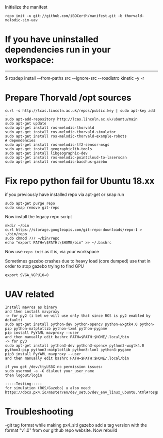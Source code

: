 
Initialize the manifest

  	repo init -u git://github.com/iBOCerth/manifest.git -b thorvald-melodic-sim-uav
  

# If you have uninstalled dependencies run in your workspace:
---------------
$ rosdep install --from-paths src --ignore-src --rosdistro kinetic -y -r


# Prepare Thorvald /opt sources

```
curl -s http://lcas.lincoln.ac.uk/repos/public.key | sudo apt-key add - 
sudo apt-add-repository http://lcas.lincoln.ac.uk/ubuntu/main
sudo apt-get update
sudo apt-get install ros-melodic-thorvald 
sudo apt-get install ros-melodic-thorvald-simulator
sudo apt-get install ros-melodic-thorvald-example-robots
# dependencies
sudo apt-get install ros-melodic-tf2-sensor-msgs
sudo apt-get install geographiclib-tools 
sudo apt-get install libgeographic-dev
sudo apt-get install ros-melodic-pointcloud-to-laserscan
sudo apt-get install ros-melodic-bacchus-gazebo

```

# Fix repo python fail for Ubuntu 18.xx

if you previously have installed repo via apt-get or snap run
```
sudo apt-get purge repo
sudo snap remove git-repo
```
Now install the legacy repo script
```
mkdir ~/bin
curl https://storage.googleapis.com/git-repo-downloads/repo-1 > ~/bin/repo
sudo chmod 777 ~/bin/repo
echo "export PATH=\$PATH:\$HOME/bin" >> ~/.bashrc
```
Now use `repo init` as it is, via your workspace

Sometimes gazebo crashes due to heavy load (core dumped)
use that in order to stop gazebo trying to find GPU
```
export SVGA_VGPU10=0
```

# UAV related
```
Install mavros as binary
and then install mavproxy 
-> for py2 (i bet we will use only that since ROS is py2 enabled by default)
sudo apt-get install python-dev python-opencv python-wxgtk4.0 python-pip python-matplotlib python-lxml python-pygame
pip install PyYAML mavproxy --user
and then manually edit bashrc PATH=$PATH:$HOME/.local/bin
-> for py3
sudo apt-get install python3-dev python3-opencv python3-wxgtk4.0 python3-pip python3-matplotlib python3-lxml python3-pygame
pip3 install PyYAML mavproxy --user
and then manually edit bashrc PATH=$PATH:$HOME/.local/bin

if you get /dev/ttyUSBX no permission issues:
sudo usermod -a -G dialout your_user_name
then logout/login

-----Testing-----
for simulation (ROS/Gazebo) u also need:
https://docs.px4.io/master/en/dev_setup/dev_env_linux_ubuntu.html#rosgazebo
```

# Troubleshooting
-git tag format while making px4_sitl gazebo
add a tag version with the format "v1.0" from our github repo website. Now rebuild
